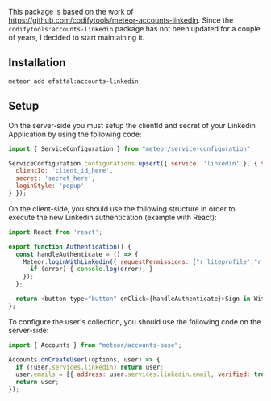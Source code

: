 This package is based on the work of https://github.com/codifytools/meteor-accounts-linkedin. Since the `codifytools:accounts-linkedin` package has not been updated for a couple of years, I decided to start maintaining it.

## Installation
```
meteor add efattal:accounts-linkedin
```

## Setup
On the server-side you must setup the clientId and secret of your Linkedin Application by using the following code:

```js
import { ServiceConfiguration } from "meteor/service-configuration";

ServiceConfiguration.configurations.upsert({ service: 'linkedin' }, { $set: {
  clientId: 'client_id_here',
  secret: 'secret_here',
  loginStyle: 'popup'
} });
```

On the client-side, you should use the following structure in order to execute the new Linkedin authentication (example with React):
```js
import React from 'react';

export function Authentication() {
  const handleAuthenticate = () => {
    Meteor.loginWithLinkedin({ requestPermissions: ["r_liteprofile","r_emailaddress"] }, (error) => {
      if (error) { console.log(error); }
    });
  };

  return <button type="button" onClick={handleAuthenticate}>Sign in With Linkedin</button>;
};
```

To configure the user's collection, you should use the following code on the server-side:

```js
import { Accounts } from "meteor/accounts-base";

Accounts.onCreateUser((options, user) => {
  if (!user.services.linkedin) return user;
  user.emails = [{ address: user.services.linkedin.email, verified: true }]
  return user;
});

```



